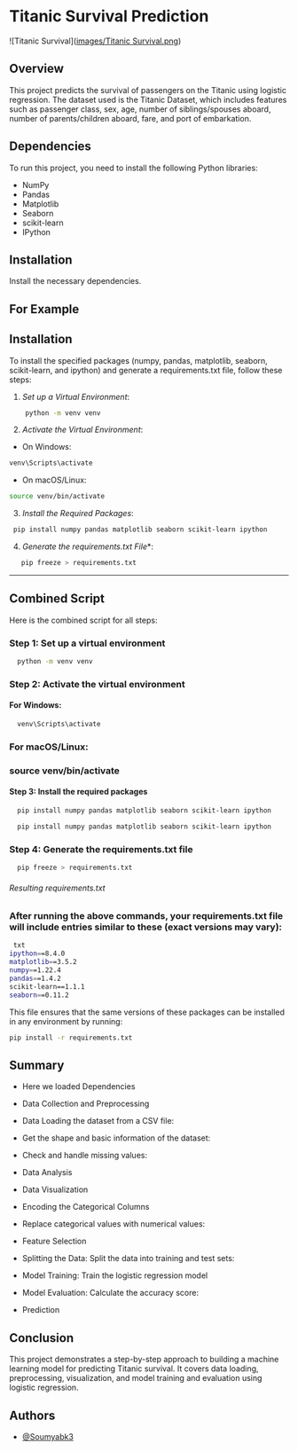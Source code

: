 
# Titanic Survival Prediction

![Titanic Survival]([images/Titanic Survival.png](https://github.com/Soumyabk3/CODSOFT_Titanic_Survival_Prediction_Task1/blob/main/Titanic%20Survival.png?raw=true))

## Overview

This project predicts the survival of passengers on the Titanic using logistic regression. The dataset used is the Titanic Dataset, which includes features such as passenger class, sex, age, number of siblings/spouses aboard, number of parents/children aboard, fare, and port of embarkation.

## Dependencies

To run this project, you need to install the following Python libraries:

- NumPy
- Pandas
- Matplotlib
- Seaborn
- scikit-learn
- IPython

## Installation

Install the necessary dependencies.

## For Example
## Installation

To install the specified packages (numpy, pandas, matplotlib, seaborn, scikit-learn, and ipython) and generate a requirements.txt file, follow these steps:


1. *Set up a Virtual Environment*:

```bash
    python -m venv venv
```
 


2. *Activate the Virtual Environment*:
- On Windows:
        

```bash
venv\Scripts\activate
```

- On macOS/Linux:

```bash
source venv/bin/activate
```

    
3. *Install the Required Packages*:

```bash
 pip install numpy pandas matplotlib seaborn scikit-learn ipython 
```  

 

4. *Generate the requirements.txt File**:

```bash
   pip freeze > requirements.txt
```   
  
 ---  

## Combined Script

Here is the combined script for all steps:


### Step 1: Set up a virtual environment


```bash
  python -m venv venv
```



### Step 2: Activate the virtual environment
#### For Windows:

```bash
  venv\Scripts\activate
```

### For macOS/Linux:
### source venv/bin/activate

#### Step 3: Install the required packages

```bash
  pip install numpy pandas matplotlib seaborn scikit-learn ipython
```

```bash
  pip install numpy pandas matplotlib seaborn scikit-learn ipython
```

### Step 4: Generate the requirements.txt file
```bash
  pip freeze > requirements.txt
```



###### Resulting requirements.txt

### After running the above commands, your requirements.txt file will include entries similar to these (exact versions may vary):

```bash
 txt
ipython==8.4.0
matplotlib==3.5.2
numpy==1.22.4
pandas==1.4.2
scikit-learn==1.1.1
seaborn==0.11.2
```



This file ensures that the same versions of these packages can be installed in any environment by running:


```bash
pip install -r requirements.txt
```




## Summary
- Here we loaded Dependencies

- Data Collection and Preprocessing
- Data Loading the dataset from a CSV file:

- Get the shape and basic information of the dataset:


- Check and handle missing values:

- Data Analysis

- Data Visualization

- Encoding the Categorical Columns
- Replace categorical values with numerical values:

- Feature Selection

- Splitting the Data:    Split the data into training and test sets:

- Model Training:
   Train the logistic regression model


- Model Evaluation:
  Calculate the accuracy score:

- Prediction

## Conclusion
This project demonstrates a step-by-step approach to building a machine learning model for predicting Titanic survival. It covers data loading, preprocessing, visualization, and model training and evaluation using logistic regression.
## Authors

- [@Soumyabk3](https://github.com/Soumyabk3)

